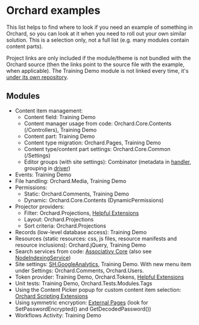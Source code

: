 # Orchard examples



This list helps to find where to look if you need an example of something in Orchard, so you can look at it when you need to roll out your own similar solution. This is a selection only, not a full list (e.g. many modules contain content parts).

Project links are only included if the module/theme is not bundled with the Orchard source (then the links point to the source file with the example, when applicable). The Training Demo module is not linked every time, it's [under its own repository](https://github.com/Lombiq/Orchard-Training-Demo-Module).


## Modules

- Content item management:
	- Content field: Training Demo
	- Content manager usage from code: Orchard.Core.Contents (/Controllers), Training Demo
	- Content part: Training Demo
	- Content type migration: Orchard.Pages, Training Demo
	- Content type/content part settings: Orchard.Core.Common (/Settings)
	- Editor groups (with site settings): Combinator (metadata in [handler](https://github.com/Lombiq/Combinator/blob/master/Handlers/CombinatorSettingsPartHandler.css), grouping in [driver](https://github.com/Lombiq/Combinator/blob/master/Drivers/CombinatorSettingsPartDriver.cs))
- Events: Training Demo
- File handling: Orchard.Media, Training Demo
- Permissions:
	- Static: Orchard.Comments, Training Demo
	- Dynamic: Orchard.Core.Contents (DynamicPermissions)
- Projector providers:
	- Filter: Orchard.Projections, [Helpful Extensions]([https://github.com/Lombiq/Helpful-Extensions/tree/master/Extensions/Projections](https://github.com/Lombiq/Helpful-Extensions/tree/master/Extensions/Projections))
	- Layout: Orchard.Projections
	- Sort criteria: Orchard.Projections
- Records (low-level database access): Training Demo
- Resources (static resources: css, js files, resource manifests and resource inclusions): Orchard.jQuery, Training Demo
- Search services from code: [Associativy Core](https://github.com/Lombiq/Associativy-Core/blob/master/Services/StandardNodeManager.cs) (also see [NodeIndexingService](https://github.com/Lombiq/Associativy-Core/blob/master/Services/NodeIndexingService.cs))
- Site settings: [SH.GoogleAnalytics](https://github.com/ScharfHoldings/SH.GoogleAnalytics), Training Demo. With new menu item under Settings: Orchard.Comments, Orchard.Users.
- Token provider: Training Demo, Orchard.Tokens, [Helpful Extensions](https://github.com/Lombiq/Helpful-Extensions/tree/master/Extensions/Tokens)
- Unit tests: Training Demo, Orchard.Tests.Modules.Tags
- Using the Content Picker popup for custom content item selection: [Orchard Scripting Extensions](https://github.com/Lombiq/Orchard-Scripting-Extensions/blob/master/Views/ScriptPicker.cshtml)
- Using symmetric encryption: [External Pages](https://github.com/Lombiq/Orchard-External-Pages/blob/master/Models/BitbucketRepositoryDataRecord.cs) (look for SetPasswordEncrypted() and GetDecodedPassword())
- Workflows Activity: Training Demo